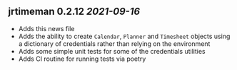 ## jrtimeman 0.2.12 _2021-09-16_
  
  * Adds this news file
  * Adds the ability to create `Calendar`, `Planner` and `Timesheet` objects
    using a dictionary of credentials rather than relying on the environment
  * Adds some simple unit tests for some of the credentials utilities
  * Adds CI routine for running tests via poetry

